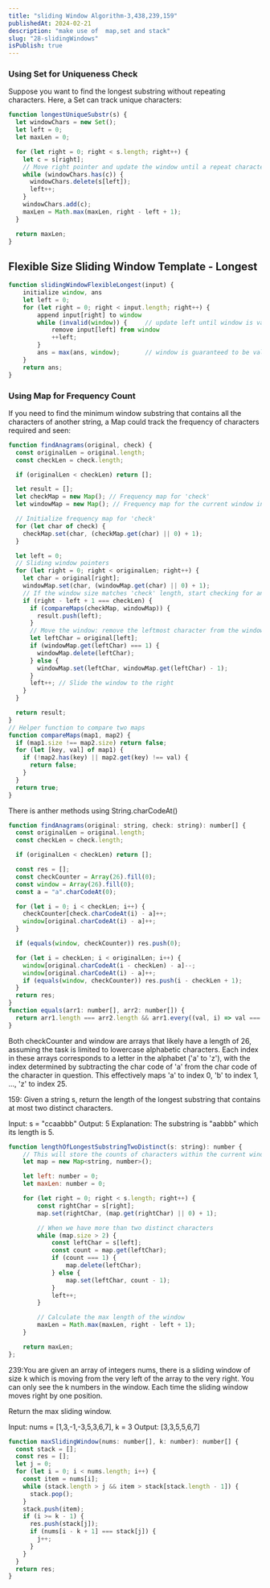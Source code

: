 ```yaml
---
title: "sliding Window Algorithm-3,438,239,159"
publishedAt: 2024-02-21
description: "make use of  map,set and stack"
slug: "28-slidingWindows"
isPublish: true
---
```


### Using Set for Uniqueness Check

Suppose you want to find the longest substring without repeating characters. Here, a Set can track unique characters:

```js
function longestUniqueSubstr(s) {
  let windowChars = new Set();
  let left = 0;
  let maxLen = 0;

  for (let right = 0; right < s.length; right++) {
    let c = s[right];
    // Move right pointer and update the window until a repeat character is found
    while (windowChars.has(c)) {
      windowChars.delete(s[left]);
      left++;
    }
    windowChars.add(c);
    maxLen = Math.max(maxLen, right - left + 1);
  }

  return maxLen;
}
```

## Flexible Size Sliding Window Template - Longest

```js
function slidingWindowFlexibleLongest(input) {
    initialize window, ans
    let left = 0;
    for (let right = 0; right < input.length; right++) {
        append input[right] to window
        while (invalid(window)) {     // update left until window is valid again
            remove input[left] from window
            ++left;
        }
        ans = max(ans, window);       // window is guaranteed to be valid here
    }
    return ans;
}
```

### Using Map for Frequency Count

If you need to find the minimum window substring that contains all the characters of another string, a Map could track the frequency of characters required and seen:

```js
function findAnagrams(original, check) {
  const originalLen = original.length;
  const checkLen = check.length;

  if (originalLen < checkLen) return [];

  let result = [];
  let checkMap = new Map(); // Frequency map for 'check'
  let windowMap = new Map(); // Frequency map for the current window in 'original'

  // Initialize frequency map for 'check'
  for (let char of check) {
    checkMap.set(char, (checkMap.get(char) || 0) + 1);
  }

  let left = 0;
  // Sliding window pointers
  for (let right = 0; right < originalLen; right++) {
    let char = original[right];
    windowMap.set(char, (windowMap.get(char) || 0) + 1);
    // If the window size matches 'check' length, start checking for anagram
    if (right - left + 1 === checkLen) {
      if (compareMaps(checkMap, windowMap)) {
        result.push(left);
      }
      // Move the window: remove the leftmost character from the windowMap
      let leftChar = original[left];
      if (windowMap.get(leftChar) === 1) {
        windowMap.delete(leftChar);
      } else {
        windowMap.set(leftChar, windowMap.get(leftChar) - 1);
      }
      left++; // Slide the window to the right
    }
  }

  return result;
}
// Helper function to compare two maps
function compareMaps(map1, map2) {
  if (map1.size !== map2.size) return false;
  for (let [key, val] of map1) {
    if (!map2.has(key) || map2.get(key) !== val) {
      return false;
    }
  }
  return true;
}
```

There is anther methods using String.charCodeAt()

```js
function findAnagrams(original: string, check: string): number[] {
  const originalLen = original.length;
  const checkLen = check.length;

  if (originalLen < checkLen) return [];

  const res = [];
  const checkCounter = Array(26).fill(0);
  const window = Array(26).fill(0);
  const a = "a".charCodeAt(0);

  for (let i = 0; i < checkLen; i++) {
    checkCounter[check.charCodeAt(i) - a]++;
    window[original.charCodeAt(i) - a]++;
  }

  if (equals(window, checkCounter)) res.push(0);

  for (let i = checkLen; i < originalLen; i++) {
    window[original.charCodeAt(i - checkLen) - a]--;
    window[original.charCodeAt(i) - a]++;
    if (equals(window, checkCounter)) res.push(i - checkLen + 1);
  }
  return res;
}
function equals(arr1: number[], arr2: number[]) {
  return arr1.length === arr2.length && arr1.every((val, i) => val === arr2[i]);
}
```

Both checkCounter and window are arrays that likely have a length of 26, assuming the task is limited to lowercase alphabetic characters. Each index in these arrays corresponds to a letter in the alphabet ('a' to 'z'), with the index determined by subtracting the char code of 'a' from the char code of the character in question. This effectively maps 'a' to index 0, 'b' to index 1, ..., 'z' to index 25.

159:
Given a string s, return the length of the longest substring that contains at most two distinct characters.

Input: s = "ccaabbb"
Output: 5
Explanation: The substring is "aabbb" which its length is 5.

```js
function lengthOfLongestSubstringTwoDistinct(s: string): number {
    // This will store the counts of characters within the current window
    let map = new Map<string, number>();

    let left: number = 0;
    let maxLen: number = 0;

    for (let right = 0; right < s.length; right++) {
        const rightChar = s[right];
        map.set(rightChar, (map.get(rightChar) || 0) + 1);

        // When we have more than two distinct characters
        while (map.size > 2) {
            const leftChar = s[left];
            const count = map.get(leftChar);
            if (count === 1) {
                map.delete(leftChar);
            } else {
                map.set(leftChar, count - 1);
            }
            left++;
        }

        // Calculate the max length of the window
        maxLen = Math.max(maxLen, right - left + 1);
    }

    return maxLen;
};
```

239:You are given an array of integers nums, there is a sliding window of size k which is moving from the very left of the array to the very right. You can only see the k numbers in the window. Each time the sliding window moves right by one position.

Return the max sliding window.

Input: nums = [1,3,-1,-3,5,3,6,7], k = 3
Output: [3,3,5,5,6,7]

```js
function maxSlidingWindow(nums: number[], k: number): number[] {
  const stack = [];
  const res = [];
  let j = 0;
  for (let i = 0; i < nums.length; i++) {
    const item = nums[i];
    while (stack.length > j && item > stack[stack.length - 1]) {
      stack.pop();
    }
    stack.push(item);
    if (i >= k - 1) {
      res.push(stack[j]);
      if (nums[i - k + 1] === stack[j]) {
        j++;
      }
    }
  }
  return res;
}
```
